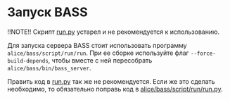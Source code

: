 # Запуск BASS

!!NOTE!! Скрипт [run.py](run.py) устарел и не рекомендуется к использованию.

Для запуска сервера BASS стоит использовать программу `alice/bass/script/run/run`.
При ее сборке используйте флаг `--force-build-depends`, чтобы вместе с ней пересобрать `alice/bass/bin/bass_server`.

Править код в [run.py](run.py) так же не рекомендуется.
Если же это сделать необходимо, то обязательно поправь код в [alice/bass/script/run/run.py](https://a.yandex-team.ru/arc/trunk/arcadia/alice/bass/script/run/run.py).
